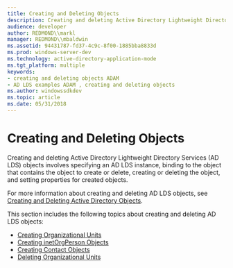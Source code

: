 ```yaml
---
title: Creating and Deleting Objects
description: Creating and deleting Active Directory Lightweight Directory Services (AD LDS) objects involves specifying an AD LDS instance, binding to the object that contains the object to create or delete, creating or deleting the object, and setting properties for created objects.
audience: developer
author: REDMOND\\markl
manager: REDMOND\\mbaldwin
ms.assetid: 94431787-fd37-4c9c-8f00-1885bba8833d
ms.prod: windows-server-dev
ms.technology: active-directory-application-mode
ms.tgt_platform: multiple
keywords:
- creating and deleting objects ADAM
- AD LDS examples ADAM , creating and deleting objects
ms.author: windowssdkdev
ms.topic: article
ms.date: 05/31/2018
---
```


# Creating and Deleting Objects

Creating and deleting Active Directory Lightweight Directory Services (AD LDS) objects involves specifying an AD LDS instance, binding to the object that contains the object to create or delete, creating or deleting the object, and setting properties for created objects.

For more information about creating and deleting AD LDS objects, see [Creating and Deleting Active Directory Objects](https://msdn.microsoft.com/library/aa772216).

This section includes the following topics about creating and deleting AD LDS objects:

-   [Creating Organizational Units](creating-organizational-units.md)
-   [Creating inetOrgPerson Objects](creating-inetorgperson-objects.md)
-   [Creating Contact Objects](creating-contact-objects.md)
-   [Deleting Organizational Units](deleting-organizational-units.md)

 

 




